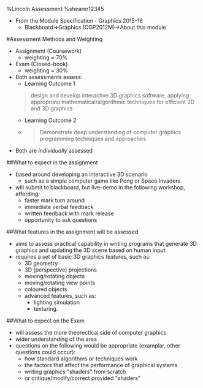 %Lincoln Assessment
%shearer12345

- From the Module Specification - Graphics 2015-16
  - Blackboard=>Graphics (CGP2012M)->About this module

#Assessment Methods and Weighting

- Assignment (Coursework)
  - weighting = 70%
- Exam (Closed-book)
  - weighting = 30%
- Both assessments assess:
  - Learning Outcome 1
  > design and develop interactive 3D graphics software, applying appropriate
mathematical/algorithmic techniques for efficient 2D and 3D graphics
  - Learning Outcome 2
  - > Demonstrate deep understanding of computer graphics programming techniques and
approaches
- Both are *individually* assessed

##What to expect in the assignment

- based around developing an interactive 3D scenario
  - such as a simple computer game like Pong or Space Invaders
- will submit to blackboard, but live-demo in the following workshop, affording:
  - faster mark turn around
  - immediate verbal feedback
  - written feedback with mark release
  - opportunity to ask questions

##What features in the assignment will be assessed

- aims to assess practical capability in writing programs that generate 3D graphics and updating the 3D scene based on human input
- requires a set of basic 3D graphics features, such as:
  - 3D geometry
  - 3D (perspective) projections
  - moving/rotating objects
  - moving/rotating view points
  - coloured objects
  - advanced features, such as:
    - lighting simulation
    - texturing.

##What to expect on the Exam

- will assess the more theorectical side of computer graphics
- wider understanding of the area
- questions on the following would be appropriate (examplar, other questions could occur):
  - how standard algorithms or techniques work
  - the factors that affect the performance of graphical systems
  - writing graphics "shaders" from scratch
  - or critique/modify/correct provided "shaders"
